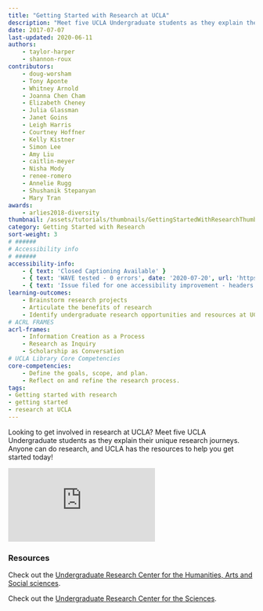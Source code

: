 ```yaml
---
title: "Getting Started with Research at UCLA"
description: "Meet five UCLA Undergraduate students as they explain their unique research journeys. Anyone can do research, and UCLA has the resources to help you get started today!"
date: 2017-07-07
last-updated: 2020-06-11
authors: 
    - taylor-harper
    - shannon-roux
contributors:
    - doug-worsham
    - Tony Aponte
    - Whitney Arnold
    - Joanna Chen Cham
    - Elizabeth Cheney 
    - Julia Glassman 
    - Janet Goins
    - Leigh Harris
    - Courtney Hoffner
    - Kelly Kistner
    - Simon Lee
    - Amy Liu 
    - caitlin-meyer
    - Nisha Mody
    - renee-romero 
    - Annelie Rugg
    - Shushanik Stepanyan 
    - Mary Tran 
awards: 
    - arlies2018-diversity
thumbnail: /assets/tutorials/thumbnails/GettingStartedWithResearchThumbnail.jpg
category: Getting Started with Research
sort-weight: 3
# ######
# Accessibility info
# ######
accessibility-info:
    - { text: 'Closed Captioning Available' }
    - { text: 'WAVE tested - 0 errors', date: '2020-07-20', url: 'https://wave.webaim.org/' }
    - { text: 'Issue filed for one accessibility improvement - headers', date: '2020-07-20', url: 'https://github.com/UCLALibrary/research-tips/issues' }
learning-outcomes:
    - Brainstorm research projects
    - Articulate the benefits of research 
    - Identify undergraduate research opportunities and resources at UCLA 
# ACRL FRAMES
acrl-frames:
    - Information Creation as a Process
    - Research as Inquiry
    - Scholarship as Conversation
# UCLA Library Core Competencies
core-competencies:
    - Define the goals, scope, and plan.
    - Reflect on and refine the research process.
tags:
- Getting started with research
- getting started
- research at UCLA
---
```


<p>Looking to get involved in research at UCLA? Meet five UCLA Undergraduate students as they explain their unique research journeys. Anyone can do research, and UCLA has the resources to help you get started today!</p>

<div class="embed-responsive embed-responsive-16by9">
<iframe class="embed-responsive-item" src="https://www.youtube.com/embed/2fIpRwxH30U" frameborder="0" allowfullscreen></iframe></div>
<!-- include embed-and-share-buttons.html ? -->

<h3 class="mt-3">Resources</h3>

<p>Check out the <a href="http://www.ugeducation.ucla.edu/urhass/" target="blank">Undergraduate Research Center for the Humanities, Arts and Social sciences</a>.<p>
<p>Check out the <a href="http://www.ugresearchsci.ucla.edu/" target="blank">Undergraduate Research Center for the Sciences</a>.</p>
